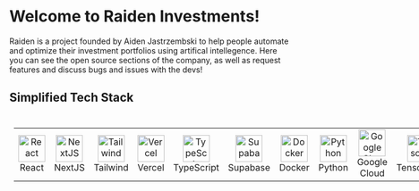 # Welcome to Raiden Investments!

Raiden is a project founded by Aiden Jastrzembski to help people automate and optimize their investment portfolios using artifical intellegence. Here you can see the open source sections of the company, as well as request features and discuss bugs and issues with the devs!

## Simplified Tech Stack

<div style="display: inline-block; text-align: center; margin: 8px;">
  <table>
    <!-- Frontend Frameworks & Libraries -->
    <tr>
      <td align="center" width="96">
        <img src="https://cdn.jsdelivr.net/gh/devicons/devicon/icons/react/react-original.svg" width="48" height="48" alt="React" />
        <br>React
      </td>
      <td align="center" width="96">
        <img src="https://cdn.jsdelivr.net/gh/devicons/devicon/icons/nextjs/nextjs-original.svg" width="48" height="48" alt="NextJS" />
        <br>NextJS
      </td>
      <td align="center" width="96">
        <img src="https://cdn.jsdelivr.net/gh/devicons/devicon/icons/tailwindcss/tailwindcss-original.svg" width="48" height="48" alt="Tailwind" />
        <br>Tailwind
      </td>
      <td align="center" width="96">
        <img src="https://cdn.jsdelivr.net/gh/devicons/devicon/icons/vercel/vercel-original.svg" width="48" height="48" alt="Vercel" />
        <br>Vercel
      </td>
      <td align="center" width="96">
        <img src="https://cdn.jsdelivr.net/gh/devicons/devicon/icons/typescript/typescript-plain.svg" width="48" height="48" alt="TypeScript" />
        <br>TypeScript
      </td>
            <td align="center" width="96">
        <img src="https://cdn.jsdelivr.net/gh/devicons/devicon/icons/supabase/supabase-original.svg" width="48" height="48" alt="Supabase" />
        <br>Supabase
      </td>
      <td align="center" width="96">
        <img src="https://cdn.jsdelivr.net/gh/devicons/devicon/icons/docker/docker-original.svg" width="48" height="48" alt="Docker" />
        <br>Docker
      </td>
    <!-- Cloud & ML -->
            <td align="center" width="96">
        <img src="https://cdn.jsdelivr.net/gh/devicons/devicon/icons/python/python-plain.svg" width="48" height="48" alt="Python" />
        <br>Python
      </td>
      <td align="center" width="96">
        <img src="https://cdn.jsdelivr.net/gh/devicons/devicon/icons/googlecloud/googlecloud-original.svg" width="48" height="48" alt="Google Cloud" />
        <br>Google Cloud
      </td>
      <td align="center" width="96">
        <img src="https://cdn.jsdelivr.net/gh/devicons/devicon/icons/tensorflow/tensorflow-original.svg" width="48" height="48" alt="TensorFlow" />
        <br>TensorFlow
      </td>
      <td align="center" width="96">
        <img src="https://cdn.jsdelivr.net/gh/devicons/devicon/icons/pytorch/pytorch-original.svg" width="48" height="48" alt="PyTorch" />
        <br>PyTorch
      </td>
    </tr>
  </table>
</div>
